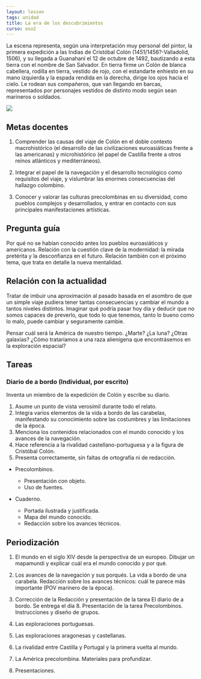 ```yaml
---
layout: lesson
tags: unidad
title: La era de los descubrimientos
curso: eso2
---
```


La escena representa, según una interpretación muy personal del pintor, la primera expedición a las Indias de Cristóbal Colón (1451/1456?-Valladolid, 1506), y su llegada a Guanahaní el 12 de octubre de 1492, bautizando a esta tierra con el nombre de San Salvador. En tierra firme un Colón de blanca cabellera, rodilla en tierra, vestido de rojo, con el estandarte enhiesto en su mano izquierda y la espada rendida en la derecha, dirige los ojos hacia el cielo. Le rodean sus compañeros, que van llegando en barcas, representados por personajes vestidos de distinto modo según sean marineros o soldados. 

<picture>
    <img src="../../../assets/img/desembarco-colon.jpg">
</picture>

## Metas docentes

1. Comprender las causas del viaje de Colón en el doble contexto macrohistórico (el desarrollo de las civilizaciones euroasiáticas frente a las americanas) y microhistórico (el papel de Castilla frente a otros reinos atlánticos y mediterráneos). 

2. Integrar el papel de la navegación y el desarrollo tecnológico como requisitos del viaje, y vislumbrar las enormes consecuencias del hallazgo colombino.

3. Conocer y valorar las culturas precolombinas en su diversidad, como pueblos complejos y desarrollados, y entrar en contacto con sus principales manifestaciones artísticas.

## Pregunta guía

Por qué no se habían conocido antes los pueblos euroasiáticos y americanos. Relación con la cuestión clave de la modernidad: la mirada pretérita y la desconfianza en el futuro. Relación también con el próximo tema, que trata en detalle la nueva mentalidad.

## Relación con la actualidad

Tratar de imbuir una aproximación al pasado basada en el asombro de que un simple viaje pudiera tener tantas consecuencias y cambiar el mundo a tantos niveles distintos. Imaginar qué podría pasar hoy día y deducir que no somos capaces de preverlo, que todo lo que tenemos, tanto lo bueno como lo malo, puede cambiar y seguramente cambie. 

Pensar cuál será la América de nuestro tiempo. ¿Marte? ¿La luna? ¿Otras galaxias? ¿Cómo trataríamos a una raza alienígena que encontrásemos en la exploración espacial?

## Tareas

### Diario de a bordo (Individual, por escrito)

Inventa un miembro de la expedición de Colón y escribe su diario. 

1. Asume un punto de vista verosímil durante todo el relato.
2. Integra varios elementos de la vida a bordo de las carabelas, manifestando su conocimiento sobre las costumbres y las limitaciones de la época.
3. Menciona los contenidos relacionados con el mundo conocido y los avances de la navegación.
4. Hace referencia a la rivalidad castellano-portuguesa y a la figura de Cristóbal Colón.
5. Presenta correctamente, sin faltas de ortografía ni de redacción.

- Precolombinos. 
    + Presentación con objeto. 
    + Uso de fuentes.

- Cuaderno.
    + Portada ilustrada y justificada.
    + Mapa del mundo conocido.
    + Redacción sobre los avances técnicos.

## Periodización

1. El mundo en el siglo XIV desde la perspectiva de un europeo. Dibujar un mapamundi y explicar cuál era el mundo conocido y por qué. 

2. Los avances de la navegación y sus porqués. La vida a bordo de una carabela. Redacción sobre los avances técnicos: cuál te parece más importante (POV marinero de la época). 

3. Corrección de la Redacción y presentación de la tarea El diario de a bordo. Se entrega el día 8. Presentación de la tarea Precolombinos. Instrucciones y diseño de grupos.

4. Las exploraciones portuguesas.

5. Las exploraciones aragonesas y castellanas.

6. La rivalidad entre Castilla y Portugal y la primera vuelta al mundo.

7. La América precolombina. Materiales para profundizar.

8. Presentaciones.
